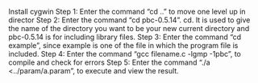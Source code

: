 Install cygwin
Step 1: Enter the command “cd ..” to move one level up in director
Step 2: Enter the command “cd pbc-0.5.14”. cd. It is used to give the name of the directory you want to be your new current directory and pbc-0.5.14 is for including library files.
Step 3: Enter the command “cd example”, since example is one of the file in which the program file is included.
Step 4: Enter the command “gcc filename.c -lgmp -1pbc”, to compile and check for errors
Step 5: Enter the command “./a <../param/a.param”, to execute and view the result.
